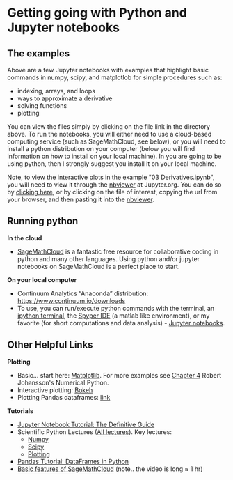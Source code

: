 # Getting going with Python and Jupyter notebooks

## The examples

Above are a few Jupyter notebooks with examples that highlight basic commands in numpy, scipy, and matplotlob for simple procedures such as:
* indexing, arrays, and loops
* ways to approximate a derivative
* solving functions
* plotting

You can view the files simply by clicking on the file link in the directory above. To run the notebooks, you will either need to use a cloud-based computing service (such as SageMathCloud, see below), or you will need to install a python distribution on your computer (below you will find information on how to install on your local machine). In you are going to be using python, then I strongly suggest you install it on your local machine.

Note, to view the interactive plots in the example "03 Derivatives.ipynb", you will need to view it through the [nbviewer](http://nbviewer.jupyter.org/) at Jupyter.org. You can do so by [clicking here](http://nbviewer.jupyter.org/github/kstrm/Starting-out-with-python/blob/master/Derivatives.ipynb), or by clicking on the file of interest, copying the url from your browser, and then pasting it into the [nbviewer](http://nbviewer.jupyter.org/).

## Running python

**In the cloud**
- [SageMathCloud](https://sagemathcloud.com) is a fantastic free resource for collaborative coding in python and many other languages. Using python and/or jupyter notebooks on SageMathCloud is a perfect place to start.

**On your local computer**
* Continuum Analytics “Anaconda” distribution: https://www.continuum.io/downloads
* To use, you can run/execute python commands with the terminal, an [ipython terminal](http://ipython.org/), the [Spyper IDE](https://pythonhosted.org/spyder/) (a matlab like environment), or my favorite (for short computations and data analysis) - [Jupyter notebooks](http://jupyter.org/).

## Other Helpful Links

**Plotting**
* Basic… start here: [Matplotlib](https://github.com/jrjohansson/scientific-python-lectures/blob/master/Lecture-4-Matplotlib.ipynb). For more examples see [Chapter 4](https://github.com/jrjohansson/numerical-python-book-code/blob/master/ch04-code-listing.ipynb) Robert Johansson's Numerical Python.
* Interactive plotting: [Bokeh](http://bokeh.pydata.org/en/latest/)
* Plotting Pandas dataframes: [link](http://pandas.pydata.org/pandas-docs/stable/visualization.html)

**Tutorials**
* [Jupyter Notebook Tutorial: The Definitive Guide](https://www.datacamp.com/community/tutorials/tutorial-jupyter-notebook#gs.A793bLk)
* Scientific Python Lectures ([All lectures](https://github.com/jrjohansson/scientific-python-lectures)). Key lectures:
  * [Numpy](http://nbviewer.jupyter.org/github/jrjohansson/scientific-python-lectures/blob/master/Lecture-2-Numpy.ipynb)
  * [Scipy](http://nbviewer.jupyter.org/github/jrjohansson/scientific-python-lectures/blob/master/Lecture-3-Scipy.ipynb)
  * [Plotting](https://github.com/jrjohansson/scientific-python-lectures/blob/master/Lecture-4-Matplotlib.ipynb)
* [Pandas Tutorial: DataFrames in Python](https://www.datacamp.com/community/tutorials/pandas-tutorial-dataframe-python#gs.D1109lg)
* [Basic features of SageMathCloud](https://www.youtube.com/watch?v=_ff2HdME8MI) (note.. the video is long ≈ 1 hr)
